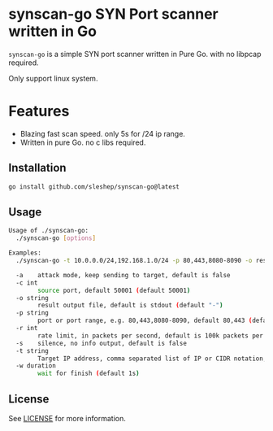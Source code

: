 # synscan-go SYN Port scanner written in Go

`synscan-go` is a simple SYN port scanner written in Pure Go. with no libpcap required.

Only support linux system.

# Features
* Blazing fast scan speed. only 5s for /24 ip range.
* Written in pure Go. no c libs required.

## Installation

```bash
go install github.com/sleshep/synscan-go@latest
```

## Usage

```bash
Usage of ./synscan-go:
  ./synscan-go [options]

Examples:
  ./synscan-go -t 10.0.0.0/24,192.168.1.0/24 -p 80,443,8080-8090 -o result.txt

  -a    attack mode, keep sending to target, default is false
  -c int
        source port, default 50001 (default 50001)
  -o string
        result output file, default is stdout (default "-")
  -p string
        port or port range, e.g. 80,443,8080-8090, default 80,443 (default "80,443")
  -r int
        rate limit, in packets per second, default is 100k packets per second (default 100000)
  -s    silence, no info output, default is false
  -t string
        Target IP address, comma separated list of IP or CIDR notation, e.g. 192.168.1.0/24,10.0.0.0/24, default is 192.168.0.0/24 (default "192.168.0.0/24")
  -w duration
        wait for finish (default 1s)
```

## License

See [LICENSE](LICENSE) for more information.
